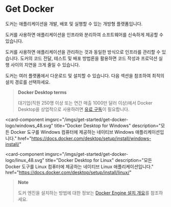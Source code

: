# Get Docker

도커는 애플리케이션을 개발, 배포 및 실행할 수 있는 개방형 플랫폼입니다.

도커를 사용하면 애플리케이션을 인프라와 분리하여 소프트웨어를 신속하게 제공할 수 있습니다.

도커를 사용하면 애플리케이션을 관리하는 것과 동일한 방식으로 인프라를 관리할 수 있습니다. 도커의 코드 전달, 테스트 및 배포 방법론을 활용하면 코드 작성과 프로덕션 실행 사이의 지연을 크게 줄일 수 있습니다.

도커는 여러 플랫폼에서 다운로드 및 설치할 수 있습니다. 다음 섹션을 참조하여 최적의 설치 경로를 선택하세요.

> **Docker Desktop terms**
>
> 대기업(직원 250명 이상 또는 연간 매출 1000만 달러 이상)에서 Docker Desktop을 상업적으로 사용하려면 [유료 구독](https://www.docker.com/pricing/?_gl=1*h2v28y*_gcl_au*MjczODgxODI4LjE3Mzg0NzA0NDI.*_ga*MjEyODM1MDY2OC4xNzIwMzEyNzQ5*_ga_XJWPQMJYHQ*MTczOTU2MjU3My42MS4xLjE3Mzk1NjI3NjMuNjAuMC4w)이 필요합니다.

<div class="not-prose">
<card-component
  imgsrc="/imgs/get-started/get-docker-logo/apple_48.svg"
  title="Docker Desktop for Mac"
  description="macOS 샌드박스 보안 모델을 사용하는 네이티브 애플리케이션으로, Mac에 모든 Docker 도구를 제공합니다."
  href="https://docs.docker.com/desktop/setup/install/mac-install/"
></card-component>

<card-component
  imgsrc="/imgs/get-started/get-docker-logo/windows_48.svg"
  title="Docker Desktop for Windows"
  description="모든 Docker 도구를 Windows 컴퓨터에 제공하는 네이티브 Windows 애플리케이션입니다."
  href="https://docs.docker.com/desktop/setup/install/windows-install/"
></card-component>

<card-component
  imgsrc="/imgs/get-started/get-docker-logo/linux_48.svg"
  title="Docker Desktop for Linux"
  description="모든 Docker 도구를 Linux 컴퓨터에 제공하는 네이티브 Linux 애플리케이션입니다."
  href="https://docs.docker.com/desktop/setup/install/linux/"
></card-component>
</div>




> **Note**
>
> 도커 엔진을 설치하는 방법에 대한 정보는 [Docker Engine 설치 개요](https://docs.docker.com/engine/install/)를 참조하세요.

